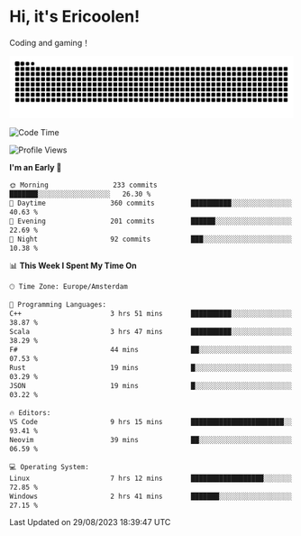 # Hi, it's Ericoolen!
Coding and gaming！

<picture>
  <source media="(prefers-color-scheme: dark)" srcset="https://raw.githubusercontent.com/Eric-Song-Nop/Eric-Song-Nop/output/github-contribution-grid-snake-dark.svg">
  <source media="(prefers-color-scheme: light)" srcset="https://raw.githubusercontent.com/Eric-Song-Nop/Eric-Song-Nop/output/github-contribution-grid-snake.svg">
  <img alt="github contribution grid snake animation" src="https://raw.githubusercontent.com/Eric-Song-Nop/Eric-Song-Nop/output/github-contribution-grid-snake.svg">
</picture>

<!--START_SECTION:waka-->
![Code Time](http://img.shields.io/badge/Code%20Time-971%20hrs%2025%20mins-blue)

![Profile Views](http://img.shields.io/badge/Profile%20Views-8-blue)

**I'm an Early 🐤** 

```text
🌞 Morning                233 commits         ███████░░░░░░░░░░░░░░░░░░   26.30 % 
🌆 Daytime                360 commits         ██████████░░░░░░░░░░░░░░░   40.63 % 
🌃 Evening                201 commits         ██████░░░░░░░░░░░░░░░░░░░   22.69 % 
🌙 Night                  92 commits          ███░░░░░░░░░░░░░░░░░░░░░░   10.38 % 
```


📊 **This Week I Spent My Time On** 

```text
🕑︎ Time Zone: Europe/Amsterdam

💬 Programming Languages: 
C++                      3 hrs 51 mins       ██████████░░░░░░░░░░░░░░░   38.87 % 
Scala                    3 hrs 47 mins       ██████████░░░░░░░░░░░░░░░   38.29 % 
F#                       44 mins             ██░░░░░░░░░░░░░░░░░░░░░░░   07.53 % 
Rust                     19 mins             █░░░░░░░░░░░░░░░░░░░░░░░░   03.29 % 
JSON                     19 mins             █░░░░░░░░░░░░░░░░░░░░░░░░   03.22 % 

🔥 Editors: 
VS Code                  9 hrs 15 mins       ███████████████████████░░   93.41 % 
Neovim                   39 mins             ██░░░░░░░░░░░░░░░░░░░░░░░   06.59 % 

💻 Operating System: 
Linux                    7 hrs 12 mins       ██████████████████░░░░░░░   72.85 % 
Windows                  2 hrs 41 mins       ███████░░░░░░░░░░░░░░░░░░   27.15 % 
```


 Last Updated on 29/08/2023 18:39:47 UTC
<!--END_SECTION:waka-->
